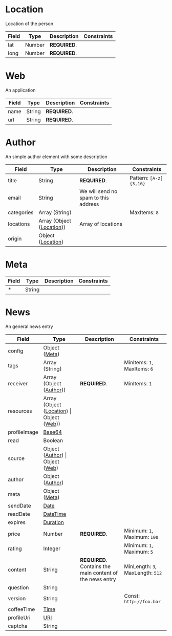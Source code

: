 <a name="Location"></a>
# Location

Location of the person

Field | Type | Description | Constraints
----- | ---- | ----------- | -----------
lat | Number | **REQUIRED**.  | 
long | Number | **REQUIRED**.  | 

<a name="Web"></a>
# Web

An application

Field | Type | Description | Constraints
----- | ---- | ----------- | -----------
name | String | **REQUIRED**.  | 
url | String | **REQUIRED**.  | 

<a name="Author"></a>
# Author

An simple author element with some description

Field | Type | Description | Constraints
----- | ---- | ----------- | -----------
title | String | **REQUIRED**.  | Pattern: `[A-z]{3,16}`
email | String | We will send no spam to this address | 
categories | Array (String) |  | MaxItems: `8`
locations | Array (Object ([Location](#Location))) | Array of locations | 
origin | Object ([Location](#Location)) |  | 

<a name="Meta"></a>
# Meta

Field | Type | Description | Constraints
----- | ---- | ----------- | -----------
* | String |  | 

<a name="News"></a>
# News

An general news entry

Field | Type | Description | Constraints
----- | ---- | ----------- | -----------
config | Object ([Meta](#Meta)) |  | 
tags | Array (String) |  | MinItems: `1`, MaxItems: `6`
receiver | Array (Object ([Author](#Author))) | **REQUIRED**.  | MinItems: `1`
resources | Array (Object ([Location](#Location)) &#124; Object ([Web](#Web))) |  | 
profileImage | [Base64](http://tools.ietf.org/html/rfc4648) |  | 
read | Boolean |  | 
source | Object ([Author](#Author)) &#124; Object ([Web](#Web)) |  | 
author | Object ([Author](#Author)) |  | 
meta | Object ([Meta](#Meta)) |  | 
sendDate | [Date](http://tools.ietf.org/html/rfc3339#section-5.6) |  | 
readDate | [DateTime](http://tools.ietf.org/html/rfc3339#section-5.6) |  | 
expires | [Duration](https://en.wikipedia.org/wiki/ISO_8601#Durations) |  | 
price | Number | **REQUIRED**.  | Minimum: `1`, Maximum: `100`
rating | Integer |  | Minimum: `1`, Maximum: `5`
content | String | **REQUIRED**. Contains the main content of the news entry | MinLength: `3`, MaxLength: `512`
question | String |  | 
version | String |  | Const: `http://foo.bar`
coffeeTime | [Time](http://tools.ietf.org/html/rfc3339#section-5.6) |  | 
profileUri | [URI](http://tools.ietf.org/html/rfc3986) |  | 
captcha | String |  | 
